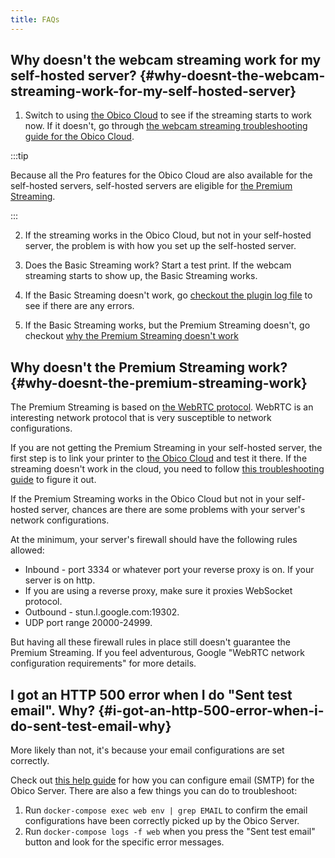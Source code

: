 ```yaml
---
title: FAQs
---
```


## Why doesn't the webcam streaming work for my self-hosted server? {#why-doesnt-the-webcam-streaming-work-for-my-self-hosted-server}

1. Switch to using [the Obico Cloud](https://app.obico.io/) to see if the streaming starts to work now. If it doesn't, go through [the webcam streaming troubleshooting guide for the Obico Cloud](/docs/user-guides/webcam-feed-is-not-showing/).

:::tip

Because all the Pro features for the Obico Cloud are also available for the self-hosted servers, self-hosted servers are eligible for [the Premium Streaming](/docs/user-guides/webcam-streaming-for-human-eyes/).

:::

2. If the streaming works in the Obico Cloud, but not in your self-hosted server, the problem is with how you set up the self-hosted server.

3. Does the Basic Streaming work? Start a test print. If the webcam streaming starts to show up, the Basic Streaming works.

4. If the Basic Streaming doesn't work, go [checkout the plugin log file](/docs/user-guides/turn-on-debug-logging/) to see if there are any errors.

5. If the Basic Streaming works, but the Premium Streaming doesn't, go checkout [why the Premium Streaming doesn't work](#why-doesnt-the-premium-streaming-work)

## Why doesn't the Premium Streaming work? {#why-doesnt-the-premium-streaming-work}

The Premium Streaming is based on [the WebRTC protocol](https://webrtc.org/). WebRTC is an interesting network protocol that is very susceptible to network configurations.

If you are not getting the Premium Streaming in your self-hosted server, the first step is to link your printer to [the Obico Cloud](https://app.obico.io) and test it there. If the streaming doesn't work in the cloud, you need to follow [this troubleshooting guide](/docs/user-guides/webcam-feed-is-not-showing/) to figure it out.

If the Premium Streaming works in the Obico Cloud but not in your self-hosted server, chances are there are some problems with your server's network configurations.

At the minimum, your server's firewall should have the following rules allowed:

- Inbound - port 3334 or whatever port your reverse proxy is on. If your server is on http.
- If you are using a reverse proxy, make sure it proxies WebSocket protocol.
- Outbound - stun.l.google.com:19302.
- UDP port range 20000-24999.

But having all these firewall rules in place still doesn't guarantee the Premium Streaming. If you feel adventurous, Google "WebRTC network configuration requirements" for more details.

## I got an HTTP 500 error when I do "Sent test email". Why? {#i-got-an-http-500-error-when-i-do-sent-test-email-why}

More likely than not, it's because your email configurations are set correctly.

Check out [this help guide](/docs/server-guides/configure/#email-smtp) for how you can configure email (SMTP) for the Obico Server. There are also a few things you can do to troubleshoot:

1. Run `docker-compose exec web env | grep EMAIL` to confirm the email configurations have been correctly picked up by the Obico Server.
1. Run `docker-compose logs -f web` when you press the "Sent test email" button and look for the specific error messages.